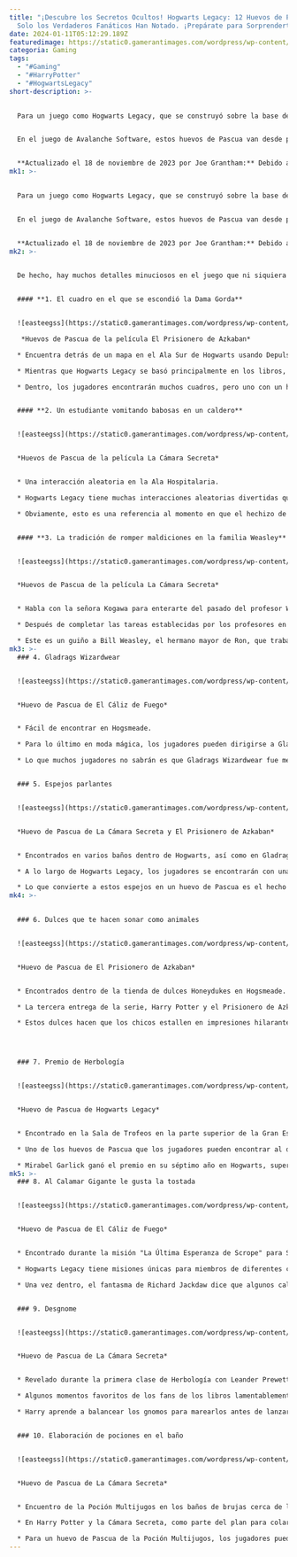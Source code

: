 ```yaml
---
title: "¡Descubre los Secretos Ocultos! Hogwarts Legacy: 12 Huevos de Pascua que
  Solo los Verdaderos Fanáticos Han Notado. ¡Prepárate para Sorprenderte!"
date: 2024-01-11T05:12:29.189Z
featuredimage: https://static0.gamerantimages.com/wordpress/wp-content/uploads/2023/02/hogwarts-legacy-easter-eggs-only-die-hard-fans-noticed.jpg?q=50&fit=contain&w=1140&h=&dpr=1.5
categoria: Gaming
tags:
  - "#Gaming"
  - "#HarryPotter"
  - "#HogwartsLegacy"
short-description: >-
  

  Para un juego como Hogwarts Legacy, que se construyó sobre la base de toda una serie de libros y películas con todo tipo de spin-offs, naturalmente hay una amplia variedad de huevos de Pascua esperando a que los jugadores los descubran. Dado el extenso alcance de los libros de Harry Potter, hay muchos detalles que la gente puede no recordar sin leer toda la serie varias veces.


  En el juego de Avalanche Software, estos huevos de Pascua van desde pequeños homenajes a la tradición hasta apariciones divertidas y un tanto fuera de lugar. Sin embargo, los mejores huevos de Pascua en Hogwarts Legacy son aquellos que solo los fanáticos acérrimos de Harry Potter pueden encontrar y entender.


  **Actualizado el 18 de noviembre de 2023 por Joe Grantham:** Debido al tamaño de Hogwarts Legacy y al amor que el desarrollador volcó en el juego como grandes fanáticos de Harry Potter, hay innumerables huevos de Pascua esperando a que los jugadores los descubran.
mk1: >-
  

  Para un juego como Hogwarts Legacy, que se construyó sobre la base de toda una serie de libros y películas con todo tipo de spin-offs, naturalmente hay una amplia variedad de huevos de Pascua esperando a que los jugadores los descubran. Dado el extenso alcance de los libros de Harry Potter, hay muchos detalles que la gente puede no recordar sin leer toda la serie varias veces.


  En el juego de Avalanche Software, estos huevos de Pascua van desde pequeños homenajes a la tradición hasta apariciones divertidas y un tanto fuera de lugar. Sin embargo, los mejores huevos de Pascua en Hogwarts Legacy son aquellos que solo los fanáticos acérrimos de Harry Potter pueden encontrar y entender.


  **Actualizado el 18 de noviembre de 2023 por Joe Grantham:** Debido al tamaño de Hogwarts Legacy y al amor que el desarrollador volcó en el juego como grandes fanáticos de Harry Potter, hay innumerables huevos de Pascua esperando a que los jugadores los descubran.
mk2: >-
  

  De hecho, hay muchos detalles minuciosos en el juego que ni siquiera parecerán ser huevos de Pascua hasta que los jugadores vuelvan a leer los libros o presten mucha atención a las películas. Además, Hogwarts Legacy ya está disponible en Nintendo Switch, lo que significa que todos estos huevos de Pascua esperan a los fanáticos de Potter que juegan en movimiento o acurrucados bajo una pila de mantas.


  #### **1. El cuadro en el que se escondió la Dama Gorda**


  ![easteegss](https://static0.gamerantimages.com/wordpress/wp-content/uploads/2023/11/hogwarts-legacy-african-plains-painting-that-the-fat-lady-hid-in.jpg?q=50&fit=crop&w=1500&dpr=1.5 "easteegss")

   *Huevos de Pascua de la película El Prisionero de Azkaban*

  * Encuentra detrás de un mapa en el Ala Sur de Hogwarts usando Depulso.

  * Mientras que Hogwarts Legacy se basó principalmente en los libros, aún hay muchos huevos de Pascua de películas repartidos por el juego. Uno de los mejores es aquel que solo los jugadores verán si logran encontrar la habitación secreta oculta detrás de un mapa en el Ala Sur de Hogwarts. Para entrar, primero deben aprender el hechizo Depulso y luego usarlo sobre el mapa.

  * Dentro, los jugadores encontrarán muchos cuadros, pero uno con un hipopótamo y jirafas podría destacar en particular. Esto se debe a que es el mismo cuadro en el que la Dama Gorda se escondió después de que Sirius Black intentara entrar en la sala común de Gryffindor en la película El Prisionero de Azkaban. Este icónico cuadro no es la única referencia a la Dama Gorda en esta habitación, ya que se puede encontrar una nota a una cierta Violeta preguntando por la adquisición de más alcohol. Los lectores del libro podrían recordar que Violeta es la amiga de la Dama Gorda y que a menudo se emborrachan juntas.


  #### **2. Un estudiante vomitando babosas en un caldero** 


  ![easteegss](https://static0.gamerantimages.com/wordpress/wp-content/uploads/2023/11/hogwarts-legacy-student-throwing-up-slugs-in-a-cauldron.jpg?q=50&fit=crop&w=1500&dpr=1.5 "easteegss")


  *Huevos de Pascua de la película La Cámara Secreta*


  * Una interacción aleatoria en la Ala Hospitalaria.

  * Hogwarts Legacy tiene muchas interacciones aleatorias divertidas que los jugadores pueden desencadenar al entrar en ciertas áreas del castillo o los alrededores. Con la rareza de algunos de estos eventos, la mayoría de los jugadores no habrán visto el reconocible huevo de Pascua de un estudiante vomitando babosas en un caldero.

  * Obviamente, esto es una referencia al momento en que el hechizo de Ron Weasley salió mal en La Cámara Secreta, haciéndolo vomitar babosas en lugar de su objetivo previsto, Draco Malfoy. Lo que le sucedió exactamente a este estudiante en particular es desconocido, pero el resultado fue el mismo. Esta interacción ocurre en la Ala Hospitalaria, donde los jugadores rara vez van, ya que es un callejón sin salida en lo alto del castillo.


  #### **3. La tradición de romper maldiciones en la familia Weasley** 


  ![easteegss](https://static0.gamerantimages.com/wordpress/wp-content/uploads/2023/04/hogwarts-legacy-voldemort-destroys-professor-weasley.jpeg?q=50&fit=crop&w=1500&dpr=1.5 "easteegss")


  *Huevos de Pascua de la película La Cámara Secreta*


  * Habla con la señora Kogawa para enterarte del pasado del profesor Weasley.

  * Después de completar las tareas establecidas por los profesores en Hogwarts Legacy, los jugadores pueden entablar conversaciones con sus profesores para conocer más sobre ellos y su pasado. Al hablar con la señora Kogawa y el profesor Onai, los jugadores también descubrirán más sobre el pasado del profesor Weasley y, al parecer, ella solía ser una rompedora de maldiciones para el Ministerio.

  * Este es un guiño a Bill Weasley, el hermano mayor de Ron, que trabajó como rompedor de maldiciones en Egipto para el Banco Gringotts. Su ancestro Matilda Weasley parece haber viajado aún más lejos, yendo más profundamente al corazón de África, así como pasando tiempo en Japón mientras trabajaba.
mk3: >-
  ### 4. Gladrags Wizardwear


  ![easteegss](https://static0.gamerantimages.com/wordpress/wp-content/uploads/2023/02/hogwarts-legacy-gladrags-wizardwear.jpg?q=50&fit=crop&w=1500&dpr=1.5 "easteegss")


  *Huevo de Pascua de El Cáliz de Fuego*


  * Fácil de encontrar en Hogsmeade.

  * Para lo último en moda mágica, los jugadores pueden dirigirse a Gladrags Wizardwear en Hogsmeade. Aquí pueden vender sus pertenencias y comprar una variedad de trajes y accesorios del propietario Augustus Hill, el autoproclamado experto en ropa extraordinaria.

  * Lo que muchos jugadores no sabrán es que Gladrags Wizardwear fue mencionada algunas veces en los libros de Harry Potter. La primera vez que se mencionó la tienda de ropa fue en el cartel mágico de la Final de la Copa Mundial de Quidditch, donde la marca anunciaba humorísticamente sus diversas sucursales en Londres, París y Hogsmeade.


  ### 5. Espejos parlantes


  ![easteegss](https://static0.gamerantimages.com/wordpress/wp-content/uploads/2023/02/hogwarts-legacy-talking-mirror.jpg?q=50&fit=crop&w=1500&dpr=1.5 "easteegss")


  *Huevo de Pascua de La Cámara Secreta y El Prisionero de Azkaban*


  * Encontrados en varios baños dentro de Hogwarts, así como en Gladrags Wizardwear.

  * A lo largo de Hogwarts Legacy, los jugadores se encontrarán con una variedad de espejos parlantes que comentarán sobre su apariencia. A veces los espejos elogian la moda o la belleza del jugador, y en otras ocasiones insultan.

  * Lo que convierte a estos espejos en un huevo de Pascua es el hecho de que Harry mismo tuvo que lidiar con espejos parlantes durante su tiempo tanto en La Madriguera como en el Caldero Chorreante. Los espejos en ambos el juego y los libros tienen líneas hilarantes.
mk4: >-
  

  ### 6. Dulces que te hacen sonar como animales


  ![easteegss](https://static0.gamerantimages.com/wordpress/wp-content/uploads/2023/02/hogwarts-legacy-honeydukes-animal-noise-sweets.jpg?q=50&fit=crop&w=1500&dpr=1.5 "easteegss")


  *Huevo de Pascua de El Prisionero de Azkaban*


  * Encontrados dentro de la tienda de dulces Honeydukes en Hogsmeade.

  * La tercera entrega de la serie, Harry Potter y el Prisionero de Azkaban, es una de las mejores y logra que la vida en Hogwarts se sienta más divertida y natural. Una de las mejores escenas de la película, por pequeña que sea, muestra a Harry y sus compañeros de Gryffindor de tercer año probando una variedad de dulces en la Torre Gryffindor.

  * Estos dulces hacen que los chicos estallen en impresiones hilarantes y precisas de animales, incluyendo un elefante y un león antes de que Harry tome uno que lo convierte en un tren de vapor. Asombrosamente, estos mismos dulces y sus efectos se pueden disfrutar en Hogwarts Legacy visitando Honeydukes y encontrando el póster del Elefante en una Bicicleta.




  ### 7. Premio de Herbología


  ![easteegss](https://static0.gamerantimages.com/wordpress/wp-content/uploads/2023/02/hogwarts-legacy-herbology-trophy.jpg?q=50&fit=crop&w=1500&dpr=1.5 "easteegss")


  *Huevo de Pascua de Hogwarts Legacy*


  * Encontrado en la Sala de Trofeos en la parte superior de la Gran Escalinata.

  * Uno de los huevos de Pascua que los jugadores pueden encontrar al dirigirse a la Sala de Trofeos desde la Gran Escalinata es un Premio de Herbología de Hogwarts. Este trofeo fue otorgado nada menos que a la actual profesora de Herbología, Mirabel Garlick.

  * Mirabel Garlick ganó el premio en su séptimo año en Hogwarts, superando las expectativas en su trabajo con la flora, desde mandrágoras hasta muérdago y bubotubérculos hasta bombillas saltarinas. La Sala de Trofeos alberga muchos otros guiños a la serie principal, incluido el cofre que contiene el Cáliz de Fuego.
mk5: >-
  ### 8. Al Calamar Gigante le gusta la tostada


  ![easteegss](https://static0.gamerantimages.com/wordpress/wp-content/uploads/2023/02/hogwarts-legacy-toast-for-the-giant-squid.jpg?q=50&fit=crop&w=1500&dpr=1.5 "easteegss")


  *Huevo de Pascua de El Cáliz de Fuego*


  * Encontrado durante la misión "La Última Esperanza de Scrope" para Slytherins.

  * Hogwarts Legacy tiene misiones únicas para miembros de diferentes casas. Una de estas misiones para Slytherin presenta un divertido huevo de Pascua. En "La Última Esperanza de Scrope", los estudiantes de Slytherin deben colocar una tostada en un pedestal para atravesar la pared decorada con una representación del Calamar Gigante.

  * Una vez dentro, el fantasma de Richard Jackdaw dice que algunos calamares parecen amar la tostada, lo cual es un recordatorio de cuando Harry y otros alimentaban al Calamar Gigante con tostadas en sus días libres.


  ### 9. Desgnome


  ![easteegss](https://static0.gamerantimages.com/wordpress/wp-content/uploads/2023/02/hogwarts-legacy-leander-prewett.jpg?q=50&fit=crop&w=1500&dpr=1.5 "easteegss")


  *Huevo de Pascua de La Cámara Secreta*


  * Revelado durante la primera clase de Herbología con Leander Prewett.

  * Algunos momentos favoritos de los fans de los libros lamentablemente nunca llegaron a las películas, ni siquiera como una pequeña mención, pero afortunadamente, la longitud y profundidad de Hogwarts Legacy les permite tener su momento bajo el sol. Un recuerdo de un libro que los fanáticos aprecian es cuando Harry ayuda a los Weasley a desgnomizar su jardín infestado.

  * Harry aprende a balancear los gnomos para marearlos antes de lanzarlos lo más lejos posible con la esperanza de que no puedan regresar al jardín. Cuando los jugadores asisten a su primera lección de Herbología, Leander Prewett, él mismo un ancestro de Molly Weasley, les hablará sobre sus recuerdos de desgnomización, algo que sus descendientes Weasley harán un siglo después.


  ### 10. Elaboración de pociones en el baño


  ![easteegss](https://static0.gamerantimages.com/wordpress/wp-content/uploads/2023/02/hogwarts-legacy-polyjuice-potion-easter-egg.jpg?q=50&fit=crop&w=1500&dpr=1.5 "easteegss")


  *Huevo de Pascua de La Cámara Secreta*


  * Encuentro de la Poción Multijugos en los baños de brujas cerca de la oficina del Profesor Fig.

  * En Harry Potter y la Cámara Secreta, como parte del plan para colarse en la sala común de Slytherin, Hermione prepara una poción multijugos en uno de los cubículos del baño de Myrtle la Llorona. Sin embargo, Hermione no fue la primera bruja en tener la idea de preparar pociones en un cubículo.

  * Para un huevo de Pascua de la Poción Multijugos, los jugadores pueden dirigirse a los baños de brujas cerca de la oficina del Profesor Fig y, al abrir una de las puertas, encontrarán un caldero completo, libros, balanzas y todo lo necesario para una poción.
---
```


